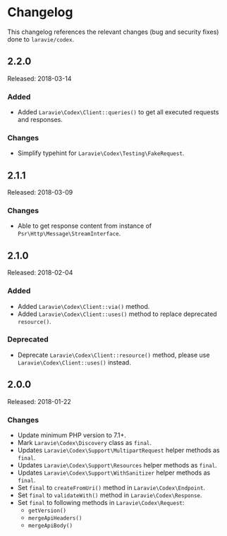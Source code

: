 # Changelog

This changelog references the relevant changes (bug and security fixes) done to `laravie/codex`.

## 2.2.0

Released: 2018-03-14

### Added

* Added `Laravie\Codex\Client::queries()` to get all executed requests and responses.

### Changes

* Simplify typehint for `Laravie\Codex\Testing\FakeRequest`.

## 2.1.1

Released: 2018-03-09

### Changes

* Able to get response content from instance of `Psr\Http\Message\StreamInterface`.

## 2.1.0

Released: 2018-02-04

### Added

* Added `Laravie\Codex\Client::via()` method.
* Added `Laravie\Codex\Client::uses()` method to replace deprecated `resource()`.

### Deprecated

* Deprecate `Laravie\Codex\Client::resource()` method, please use `Laravie\Codex\Client::uses()` instead.

## 2.0.0

Released: 2018-01-22

### Changes

* Update minimum PHP version to 7.1+.
* Mark `Laravie\Codex\Discovery` class as `final`.
* Updates `Laravie\Codex\Support\MultipartRequest` helper methods as `final`.
* Updates `Laravie\Codex\Support\Resources` helper methods as `final`.
* Updates `Laravie\Codex\Support\WithSanitizer` helper methods as `final`.
* Set `final` to `createFromUri()` method in `Laravie\Codex\Endpoint`.
* Set `final` to `validateWith()` method in `Laravie\Codex\Response`.
* Set `final` to following methods in `Laravie\Codex\Request`:
    - `getVersion()`
    - `mergeApiHeaders()`
    - `mergeApiBody()`
